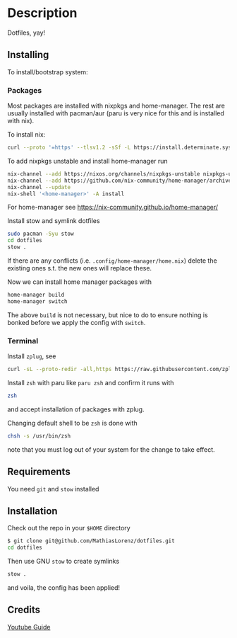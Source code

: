 # Description

Dotfiles, yay!

## Installing

To install/bootstrap system:

### Packages

Most packages are installed with nixpkgs and home-manager. The rest are usually installed with pacman/aur (paru is very nice for this and is installed with nix).

To install nix:

```sh
curl --proto '=https' --tlsv1.2 -sSf -L https://install.determinate.systems/nix | sh -s -- install
```

To add nixpkgs unstable and install home-manager run

```sh
nix-channel --add https://nixos.org/channels/nixpkgs-unstable nixpkgs-unstable
nix-channel --add https://github.com/nix-community/home-manager/archive/master.tar.gz home-manager
nix-channel --update
nix-shell '<home-manager>' -A install
```

For home-manager see <https://nix-community.github.io/home-manager/>

Install stow and symlink dotfiles

```sh
sudo pacman -Syu stow
cd dotfiles
stow .
```

If there are any conflicts (i.e. `.config/home-manager/home.nix`) delete the existing ones s.t. the new ones will replace these.

Now we can install home manager packages with

```sh
home-manager build
home-manager switch
```

The above `build` is not necessary, but nice to do to ensure nothing is bonked before we apply the config with `switch`.

### Terminal

Install `zplug`, see

```sh
curl -sL --proto-redir -all,https https://raw.githubusercontent.com/zplug/installer/master/installer.zsh | zsh
```

Install `zsh` with paru like `paru zsh` and confirm it runs with

```sh
zsh
```

and accept installation of packages with zplug.

Changing default shell to be `zsh` is done with

```sh
chsh -s /usr/bin/zsh
```

note that you must log out of your system for the change to take effect.

## Requirements

You need `git` and `stow` installed

## Installation

Check out the repo in your `$HOME` directory

```sh
$ git clone git@github.com/MathiasLorenz/dotfiles.git
cd dotfiles
```

Then use GNU `stow` to create symlinks

```sh
stow .
```

and voila, the config has been applied!

## Credits

[Youtube Guide](https://www.youtube.com/watch?v=y6XCebnB9gs)
